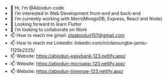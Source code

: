 - 👋 Hi, I’m @Abiodun-code
- 👀 I’m interested in Web Development front-end and back-end
- 🌱 I’m currently working with Mern(MongoDB, Express, React and Node)
- 🌱 Looking forward to learn Flutter
- 💞️ I’m looking to collaborate on Work
- 📫 How to reach me gmail: olaabiodun157@gmail.com
- 📫 How to reach me LinkedIn: linkedin.com/in/olaroungbe-jamiu-1125b2225/
- 📫 Website: https://abiodun-easybank-123.netlify.app/
- 📫 Website: https://abiodun-microapp-123.netlify.app/
- 📫 Website: https://abiodun-timenow-123.netlify.app/
<!---
Abiodun-code/Abiodun-code is a ✨ special ✨ repository because its `README.md` (this file) appears on your GitHub profile.
You can click the Preview link to take a look at your changes.
--->
